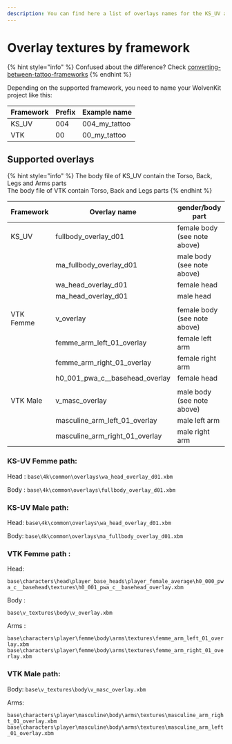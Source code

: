 ```yaml
---
description: You can find here a list of overlays names for the KS_UV and VTK frameworks.
---
```


# Overlay textures by framework

{% hint style="info" %}
Confused about the difference? Check [converting-between-tattoo-frameworks](../../../../for-mod-creators/modding-guides/npcs/custom-tattoos-and-scars/converting-between-tattoo-frameworks/ "mention")
{% endhint %}

Depending on the supported framework, you need to name your WolvenKit project like this:

| Framework | Prefix | Example name    |
| --------- | ------ | --------------- |
| KS\_UV    | 004    | 004\_my\_tattoo |
| VTK       | 00     | 00\_my\_tattoo  |

## **Supported overlays**&#x20;

{% hint style="info" %}
The body file of KS\_UV contain the Torso, Back, Legs and Arms parts\
The body file of VTK contain Torso, Back and Legs parts
{% endhint %}

| Framework | Overlay name                         | gender/body part              |
| --------- | ------------------------------------ | ----------------------------- |
| KS\_UV    | fullbody\_overlay\_d01               | female  body (see note above) |
|           | ma\_fullbody\_overlay\_d01           | male  body (see note above)   |
|           | wa\_head\_overlay\_d01               | female head                   |
|           | ma\_head\_overlay\_d01               | male head                     |
|           |                                      |                               |
| VTK Femme | v\_overlay                           | female body (see note above)  |
|           | femme\_arm\_left\_01\_overlay        | female left arm               |
|           | femme\_arm\_right\_01\_overlay       | female right arm              |
|           | h0\_001\_pwa\_c\_\_basehead\_overlay | female head                   |
|           |                                      |                               |
| VTK Male  | v\_masc\_overlay                     | male body (see note above)    |
|           | masculine\_arm\_left\_01\_overlay    | male left arm                 |
|           | masculine\_arm\_right\_01\_overlay   | male right arm                |

### KS-UV  Femme path:&#x20;

Head : `base\4k\common\overlays\wa_head_overlay_d01.xbm`

Body : `base\4k\common\overlays\fullbody_overlay_d01.xbm`

### KS-UV  Male path:

Head: `base\4k\common\overlays\wa_head_overlay_d01.xbm`

Body: `base\4k\common\overlays\ma_fullbody_overlay_d01.xbm`

### VTK Femme path :&#x20;

Head:

`base\characters\head\player_base_heads\player_female_average\h0_000_pwa_c__basehead\textures\h0_001_pwa_c__basehead_overlay.xbm`&#x20;

Body : &#x20;

`base\v_textures\body\v_overlay.xbm`

Arms :&#x20;

`base\characters\player\femme\body\arms\textures\femme_arm_left_01_overlay.xbm base\characters\player\femme\body\arms\textures\femme_arm_right_01_overlay.xbm`

### VTK Male path:

Body: `base\v_textures\body\v_masc_overlay.xbm`

Arms:

`base\characters\player\masculine\body\arms\textures\masculine_arm_right_01_overlay.xbm base\characters\player\masculine\body\arms\textures\masculine_arm_left_01_overlay.xbm`
